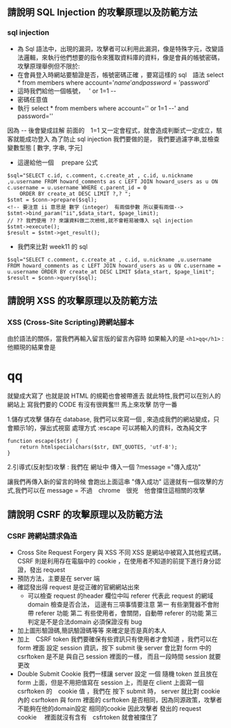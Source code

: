 ## 請說明 SQL Injection 的攻擊原理以及防範方法
### sql injection
* 為 Sql 語法中，出現的漏洞，攻擊者可以利用此漏洞，像是特殊字元，改變語法邏輯，來執行他們想要的指令來獲取資料庫的資料，像是會員的帳號密碼，
攻擊原理舉例但不限於:
* 在會員登入時網站要驗證是否，帳號密碼正確 ，要寫這樣的 sql　語法
select * from members where account='$name' and password='$password'
* 這時我們給他一個帳號，　
' or 1=1 --
* 密碼任意值
* 執行 select * from members where account='' or 1=1 --' and password=''

因為  -- 後會變成註解 
前面的　1=1 又一定會程式，就會造成判斷式一定成立，駭客就能成功登入
為了防止 sql injection 我們要做的是，
我們要過濾字串,並檢查變數型態 [ 數字, 字串, 字元]
* 這邊給他一個　 prepare 公式 
```
$sql="SELECT c.id, c.comment, c.create_at , c.id, u.nickname ,u.username FROM howard_comments as c LEFT JOIN howard_users as u ON c.username = u.username WHERE c.parent_id = 0
    ORDER BY create_at DESC LIMIT ?,? ";
$stmt = $conn->prepare($sql);
<!-- 要注意 ii 意思是 數字（integer） 有兩個參數 所以要有兩個-->
$stmt->bind_param("ii",$data_start, $page_limit);
// ?? 我們使用 ?? 來讓資料做二次檢核,就不會輕易被傳入 sql injection
$stmt->execute();
$result = $stmt->get_result();
```
* 我們來比對 week11 的 sql
```
$sql="SELECT c.comment, c.create_at , c.id, u.nickname ,u.username FROM howard_comments as c LEFT JOIN howard_users as u ON c.username = u.username ORDER BY create_at DESC LIMIT $data_start, $page_limit";
$result = $conn->query($sql);
```


## 請說明 XSS 的攻擊原理以及防範方法

### XSS  (Cross-Site Scripting)跨網站腳本
由於語法的關係，當我們再輸入留言版的留言內容時
如果輸入的是  ``` <h1>qq</h1> ``` 
: 他顯現的結果會是 
<h1>qq</h1> 就變成大寫了
也就是說 HTML 的規範也會被帶進去
就此特性,我們可以在別人的網站上 寫我們要的 CODE 有沒有很興奮!!!
馬上來攻擊 防守一番

1.儲存式攻擊
儲存在 database, 
我們可以來寫一個 <script>alert 1</script>,
來造成我們的網站變成，只會顯示1的，彈出式視窗
處理方式 :escape 可以將輸入的資料，改為純文字
```
function escape($str) {
    return htmlspecialchars($str, ENT_QUOTES, 'utf-8');
}
```
2.引導式(反射型)攻擊
:  我們在 網址中 傳入一個 ?message 
="傳入成功"

讓我們再傳入新的留言的時候 會跑出上面這串 "傳入成功"
 這邊就有一個攻擊的方式,我們可以在 message = <script>alert 1</script>
不過　chrome　很兇　他會擋住這相關的攻擊
## 請說明 CSRF 的攻擊原理以及防範方法
### CSRF 跨網站請求偽造
* Cross Site Request Forgery 
與 XSS 不同 XSS 是網站中被寫入其他程式碼，CSRF 則是利用存在電腦中的 cookie ，在使用者不知道的前提下進行身分認證，發出 request
* 預防方法，主要是在 server 端
* 確認發出得 request 是從正確的官網網站出來
  * 可以檢查 request 的header 欄位中叫 referer 代表此 request 的網域 domain 檢查是否合法，
這邊有三項事情要注意
 第一 有些瀏覽器不會附帶 referer  功能 
 第二 有些使用者，會關閉，自動帶 referer  的功能
 第三 判定是不是合法domain 必須保證沒有 bug
* 加上圖形驗證碼,簡訊驗證碼等等
來確定是否是真的本人
* 加上　CSRF token 
我們要確保有些資訊只有使用者才會知道
，我們可以在 form  裡面 設定 session 資訊，按下 submit 後 server 會比對 form 中的 csrftoken 是不是 與自己 session 裡面的一樣， 而且一段時間 session 就要更改
*  Double Submit Cookie
我們一樣讓 server  設定 一個 隨機 token 
並且放在 form 上面，但是不用把值寫在
session 上，而是在 client 上面寫一個  csrftoken 的　cookie 
值 ，我們在 按下 submit 時，
server 就比對 cookie 內的 csrftoken 與 form 裡面的 csrftoken 是否相同，因為同源政策，攻擊者不能夠在他的domain設定 相同的cookie
因此攻擊者 發出的 request　cookie　 裡面就沒有含有　csfrtoken 就會被擋住了 
